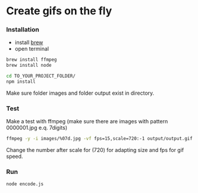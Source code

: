 # Create gifs on the fly

### Installation

  - install [brew](https://brew.sh/) 
  - open terminal
  
```bash
brew install ffmpeg
brew install node
```

```bash
cd TO_YOUR_PROJECT_FOLDER/
npm install
```

Make sure folder images and folder output exist in directory.

### Test

Make a test with ffmpeg (make sure there are images with pattern 0000001.jpg e.q. 7digits)

```bash
ffmpeg -y -i images/%07d.jpg -vf fps=15,scale=720:-1 output/output.gif
```

Change the number after scale for (720) for adapting size and fps for gif speed.

### Run

```bash
node encode.js
```